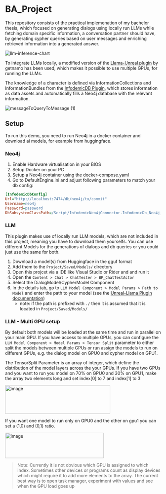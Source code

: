 # BA_Project
This repository consists of the practical implemenation of my bachelor thesis, which focused on generating dialogs using locally run LLMs while fetching domain specific information, a conversation partner should have, 
by generating cypher queries based on user messages and enriching retrieved information into a generated answer.

![llm-inference-chart](https://github.com/user-attachments/assets/e2b62c4d-3933-4e91-8a38-98542bc6a4ed)

To integrate LLMs locally, a modified version of the [Llama-Unreal plugin](https://github.com/getnamo/Llama-Unreal) by getnamo has been used, which makes it possible to use multiple GPUs, for running the LLMs.

The knowledge of a character is defined via InformationCollections and InformationBundles from the [InfodemicDB Plugin](https://github.com/tortle-sh/InfodemicSystemPlugin/tree/master), which stores information as data assets and automatically fills 
a Neo4j database with the relevant information.

![messageToQueryToMessage (1)](https://github.com/user-attachments/assets/cedf23b4-bfab-4d81-bd40-8ac118f460e7)

## Setup
To run this demo, you need to run Neo4j in a docker container and download ai models, for example from huggingface.

### Neo4j
1. Enable Hardware virtualisation in your BIOS
2. Setup Docker on your PC
3. Setup a Neo4j container using the docker-compose.yaml
4. Go to DefaultEngine.ini and adjust following parameters to match your db config:
```ini
[InfodemicDbConfig]
Url="http://localhost:7474/db/neo4j/tx/commit"
Username=neo4j
Password=password
DbSubsystemClassPath=/Script/InfodemicNeo4jConnector.InfodemicDb_Neo4j_Subsystem
```

### LLM
This plugin makes use of locally run LLM models, which are not included in this project, meaning you have to download them yourselfs.
You can use different Models for the generations of dialogs and db queries or you could just use the same for both.

1. Download a model(s) from Huggingface in the gguf format
2. Add them to the `Project/Saved/Models/` directory
3. Open this projcet via a IDE like Visual Studio or Rider and and run it
4. Open the `Content > Chat > ChatTester > BP_ChatTestActor`
5. Select the DialogModel/CypherModel Component
6. In the details tab, go to `LLM Model Component > Model Params > Path to Model` and enter the path to your model (see the [Unreal-Llama Plugin documentation](https://github.com/getnamo/Llama-Unreal?tab=readme-ov-file#how-to-use---basics))
   - note: if the path is prefixed with `./` then it is assumed that it is located in `Project/Saved/Models/`

### LLM - Multi GPU setup
By default both models will be loaded at the same time and run in parallel on your main GPU. If you have access to multiple GPUs,
you can configure the `LLM Model Component > Model Params > Tensor Split` parameter to either split the models between multiple GPUs or
run assign the models to run on different GPUs, e.g. the dialog model on GPU0 and cypher model on GPU1.

The TensorSplit Parameter is an array of integer, which define the distribution of the model layers across the your GPUs.
If you have two GPUs and you want to run you model on 70% on GPU0 and 30% on GPU1, make the array two elements long and set index[0] to 7 and index[1] to 3

<img width="340" height="92" alt="image" src="https://github.com/user-attachments/assets/9f736114-c633-4681-b5e5-872f13ad0c37" />

If you want one model to run only on GPU0 and the other on gpu1 you can set a (1,0) and (0,1) ratio.

<img width="319" height="82" alt="image" src="https://github.com/user-attachments/assets/b70e1dee-350b-4fcc-9c98-6e0e65b98f18" />

> Note: Currently it is not obvious which GPU is assigned to which index. Sometimes other devices or programs count as display devices which might require it to add more elements to the array.
> The current best way is to open task manager, experiment with values and see when the GPU load goes up








